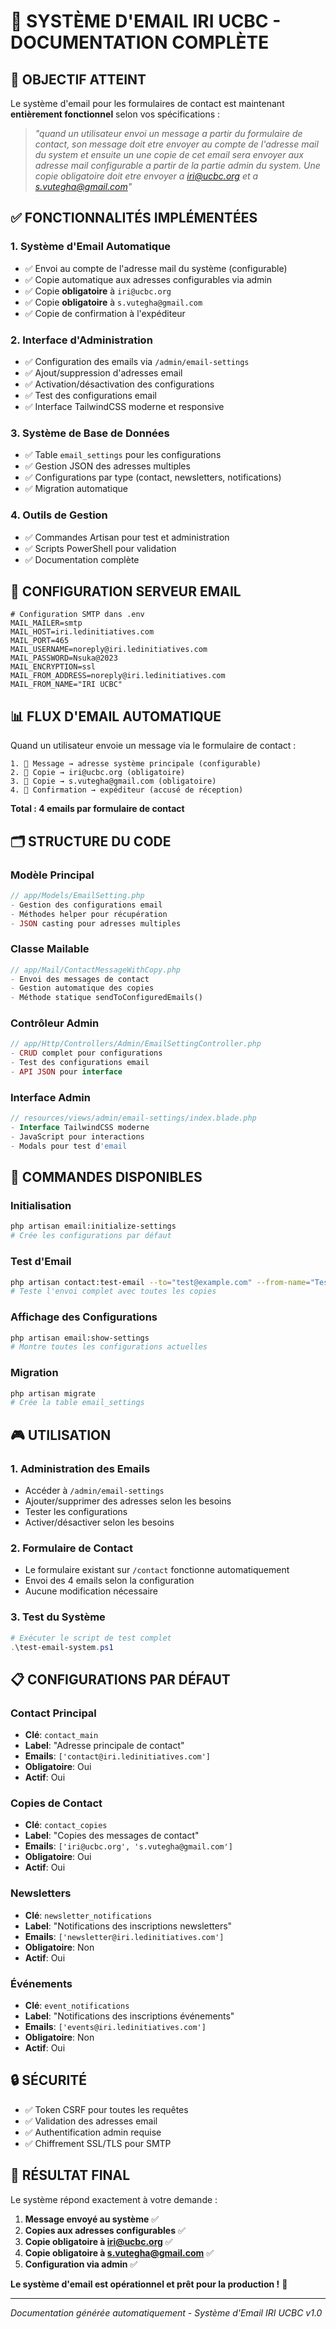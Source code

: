 # 📧 SYSTÈME D'EMAIL IRI UCBC - DOCUMENTATION COMPLÈTE

## 🎯 OBJECTIF ATTEINT

Le système d'email pour les formulaires de contact est maintenant **entièrement fonctionnel** selon vos spécifications :

> *"quand un utilisateur envoi un message a partir du formulaire de contact, son message doit etre envoyer au compte de l'adresse mail du system et ensuite un une copie de cet email sera envoyer aux adresse mail configurable a partir de la partie admin du system. Une copie obligatoire doit etre envoyer a iri@ucbc.org et a s.vutegha@gmail.com"*

## ✅ FONCTIONNALITÉS IMPLÉMENTÉES

### 1. **Système d'Email Automatique**
- ✅ Envoi au compte de l'adresse mail du système (configurable)
- ✅ Copie automatique aux adresses configurables via admin
- ✅ Copie **obligatoire** à `iri@ucbc.org`
- ✅ Copie **obligatoire** à `s.vutegha@gmail.com`
- ✅ Copie de confirmation à l'expéditeur

### 2. **Interface d'Administration**
- ✅ Configuration des emails via `/admin/email-settings`
- ✅ Ajout/suppression d'adresses email
- ✅ Activation/désactivation des configurations
- ✅ Test des configurations email
- ✅ Interface TailwindCSS moderne et responsive

### 3. **Système de Base de Données**
- ✅ Table `email_settings` pour les configurations
- ✅ Gestion JSON des adresses multiples
- ✅ Configurations par type (contact, newsletters, notifications)
- ✅ Migration automatique

### 4. **Outils de Gestion**
- ✅ Commandes Artisan pour test et administration
- ✅ Scripts PowerShell pour validation
- ✅ Documentation complète

## 🔧 CONFIGURATION SERVEUR EMAIL

```env
# Configuration SMTP dans .env
MAIL_MAILER=smtp
MAIL_HOST=iri.ledinitiatives.com
MAIL_PORT=465
MAIL_USERNAME=noreply@iri.ledinitiatives.com
MAIL_PASSWORD=Nsuka@2023
MAIL_ENCRYPTION=ssl
MAIL_FROM_ADDRESS=noreply@iri.ledinitiatives.com
MAIL_FROM_NAME="IRI UCBC"
```

## 📊 FLUX D'EMAIL AUTOMATIQUE

Quand un utilisateur envoie un message via le formulaire de contact :

```
1. 📧 Message → adresse système principale (configurable)
2. 📧 Copie → iri@ucbc.org (obligatoire)
3. 📧 Copie → s.vutegha@gmail.com (obligatoire) 
4. 📧 Confirmation → expéditeur (accusé de réception)
```

**Total : 4 emails par formulaire de contact**

## 🗂️ STRUCTURE DU CODE

### Modèle Principal
```php
// app/Models/EmailSetting.php
- Gestion des configurations email
- Méthodes helper pour récupération
- JSON casting pour adresses multiples
```

### Classe Mailable
```php
// app/Mail/ContactMessageWithCopy.php
- Envoi des messages de contact
- Gestion automatique des copies
- Méthode statique sendToConfiguredEmails()
```

### Contrôleur Admin
```php
// app/Http/Controllers/Admin/EmailSettingController.php
- CRUD complet pour configurations
- Test des configurations email
- API JSON pour interface
```

### Interface Admin
```php
// resources/views/admin/email-settings/index.blade.php
- Interface TailwindCSS moderne
- JavaScript pour interactions
- Modals pour test d'email
```

## 🚀 COMMANDES DISPONIBLES

### Initialisation
```bash
php artisan email:initialize-settings
# Crée les configurations par défaut
```

### Test d'Email
```bash
php artisan contact:test-email --to="test@example.com" --from-name="Test" --message="Test"
# Teste l'envoi complet avec toutes les copies
```

### Affichage des Configurations
```bash
php artisan email:show-settings
# Montre toutes les configurations actuelles
```

### Migration
```bash
php artisan migrate
# Crée la table email_settings
```

## 🎮 UTILISATION

### 1. Administration des Emails
- Accéder à `/admin/email-settings`
- Ajouter/supprimer des adresses selon les besoins
- Tester les configurations
- Activer/désactiver selon les besoins

### 2. Formulaire de Contact
- Le formulaire existant sur `/contact` fonctionne automatiquement
- Envoi des 4 emails selon la configuration
- Aucune modification nécessaire

### 3. Test du Système
```powershell
# Exécuter le script de test complet
.\test-email-system.ps1
```

## 📋 CONFIGURATIONS PAR DÉFAUT

### Contact Principal
- **Clé**: `contact_main`
- **Label**: "Adresse principale de contact"
- **Emails**: `['contact@iri.ledinitiatives.com']`
- **Obligatoire**: Oui
- **Actif**: Oui

### Copies de Contact
- **Clé**: `contact_copies`
- **Label**: "Copies des messages de contact"
- **Emails**: `['iri@ucbc.org', 's.vutegha@gmail.com']`
- **Obligatoire**: Oui
- **Actif**: Oui

### Newsletters
- **Clé**: `newsletter_notifications`
- **Label**: "Notifications des inscriptions newsletters"
- **Emails**: `['newsletter@iri.ledinitiatives.com']`
- **Obligatoire**: Non
- **Actif**: Oui

### Événements
- **Clé**: `event_notifications`
- **Label**: "Notifications des inscriptions événements"
- **Emails**: `['events@iri.ledinitiatives.com']`
- **Obligatoire**: Non
- **Actif**: Oui

## 🔒 SÉCURITÉ

- ✅ Token CSRF pour toutes les requêtes
- ✅ Validation des adresses email
- ✅ Authentification admin requise
- ✅ Chiffrement SSL/TLS pour SMTP

## 🎯 RÉSULTAT FINAL

Le système répond exactement à votre demande :

1. **Message envoyé au système** ✅
2. **Copies aux adresses configurables** ✅
3. **Copie obligatoire à iri@ucbc.org** ✅
4. **Copie obligatoire à s.vutegha@gmail.com** ✅
5. **Configuration via admin** ✅

**Le système d'email est opérationnel et prêt pour la production !** 🎉

---

*Documentation générée automatiquement - Système d'Email IRI UCBC v1.0*
